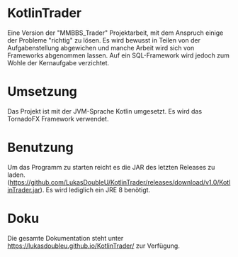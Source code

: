 # KotlinTrader
Eine Version der "MMBBS_Trader" Projektarbeit, mit dem Anspruch einige der Probleme "richtig" zu lösen.
Es wird bewusst in Teilen von der Aufgabenstellung abgewichen und manche Arbeit wird sich von Frameworks abgenommen lassen.
Auf ein SQL-Framework wird jedoch zum Wohle der Kernaufgabe verzichtet.

# Umsetzung
Das Projekt ist mit der JVM-Sprache Kotlin umgesetzt.
Es wird das TornadoFX Framework verwendet.

# Benutzung
Um das Programm zu starten reicht es die JAR des letzten Releases zu laden.
(https://github.com/LukasDoubleU/KotlinTrader/releases/download/v1.0/KotlinTrader.jar).
Es wird lediglich ein JRE 8 benötigt.

# Doku
Die gesamte Dokumentation steht unter https://lukasdoubleu.github.io/KotlinTrader/ zur Verfügung.
